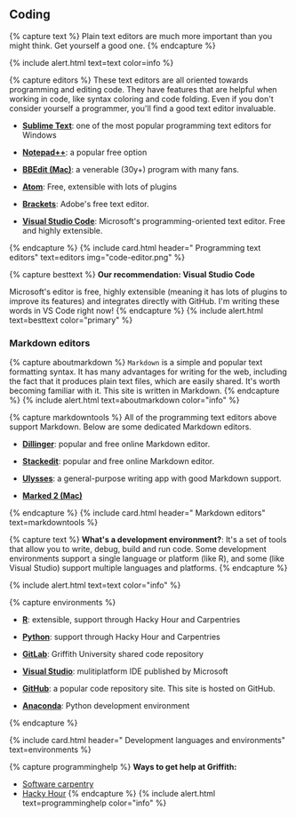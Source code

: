 ## Coding

{% capture text %}
Plain text editors are much more important than you might think. Get yourself a good one.
{% endcapture %}
    
{% include alert.html text=text color=info %}

{% capture editors %}
These text editors are all oriented towards programming and editing code. They have features that are helpful when working in code, like syntax coloring and code folding. Even if you don't consider yourself a programmer, you'll find a good text editor invaluable.

- **[Sublime Text](https://www.sublimetext.com)**: one of the most popular programming text editors for Windows

- **[Notepad++](https://notepad-plus-plus.org/)**: a popular free option

- **[BBEdit (Mac)](https://www.barebones.com/products/bbedit/)**: a venerable (30y+) program with many fans.

- **[Atom](https://atom.io)**: Free, extensible with lots of plugins

- **[Brackets](http://brackets.io)**: Adobe's free text editor.

- **[Visual Studio Code](code.visualstudio.com)**: Microsoft's programming-oriented text editor. Free and highly extensible.

{% endcapture %}
{% include card.html header="<i class='fas fa-superscript'></i> Programming text editors" text=editors img="code-editor.png" %}

{% capture besttext %}
**Our recommendation: Visual Studio Code**

Microsoft's editor is free, highly extensible (meaning it has lots of plugins to improve its features) and integrates directly with GitHub. I'm writing these words in VS Code right now!
{% endcapture %}
{% include alert.html text=besttext color="primary" %}

### Markdown editors

{% capture aboutmarkdown %}
`Markdown` is a simple and popular text formatting syntax. It has many advantages for writing for the web, including the fact that it produces plain text files, which are easily shared. It's worth becoming familiar with it. This site is written in Markdown.
{% endcapture %}
{% include alert.html text=aboutmarkdown color="info" %}

{% capture markdowntools %}
All of the programming text editors above support Markdown. Below are some dedicated Markdown editors. 

- **[Dillinger](https://dillinger.io)**:  popular and free online Markdown editor.

- **[Stackedit](https://stackedit.io)**: popular and free online Markdown editor.

- **[Ulysses](https://ulysses.app)**: a general-purpose writing app with good Markdown support.

- **[Marked 2 (Mac)](https://marked2app.com)**

{% endcapture %}
{% include card.html header="<i class='fab fa-markdown'></i> Markdown editors" text=markdowntools %}

{% capture text %}
**What's a development environment?**: It's a set of tools that allow you to write, debug, build and run code. Some development environments support a single language  or platform (like R), and some (like Visual Studio) support multiple languages and platforms.
{% endcapture %}

{% include alert.html text=text color="info" %}

{% capture environments %}
- **[R](https://www.r-project.org)**:  extensible, support through Hacky Hour and Carpentries

- **[Python](https://www.python.org)**: support through Hacky Hour and Carpentries

- **[GitLab](https://gitlab.rcs.griffith.edu.au)**: Griffith University shared code repository

- **[Visual Studio](https://visualstudio.microsoft.com)**: mulitiplatform IDE published by Microsoft

- **[GitHub](https://github.com)**: a popular code repository site. This site is hosted on GitHub.

- **[Anaconda](https://www.anaconda.com/distribution/)**: Python development environment

{% endcapture %}

{% include card.html header="<i class='fas fa-bug'></i> Development languages and environments" text=environments %}

{% capture programminghelp %}
**Ways to get help at Griffith:**
- [Software carpentry](https://hackyhourgriffith.wordpress.com/events/soft-carp/)
- [Hacky Hour](https://hackyhourgriffith.wordpress.com)
{% endcapture %}
{% include alert.html text=programminghelp color="info" %}